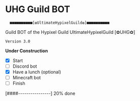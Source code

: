 # UHG Guild BOT

      ■■■■■■■■■■[✿UltimateHypixelGuild✿]■■■■■■■■■■

Guild BOT of the Hypixel Guild UltimateHypixelGuild [✿UHG✿]

`Version 3.0`

**Under Construction**

- [x] Start
- [ ] Discord bot
- [x] Have a lunch \(optional)
- [ ] Minecraft bot
- [ ] Finish

[####----------------] 20% done
